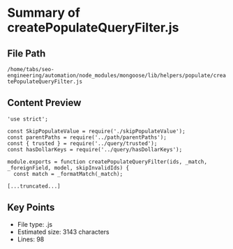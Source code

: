 # Summary of createPopulateQueryFilter.js
  
## File Path
`/home/tabs/seo-engineering/automation/node_modules/mongoose/lib/helpers/populate/createPopulateQueryFilter.js`

## Content Preview
```
'use strict';

const SkipPopulateValue = require('./skipPopulateValue');
const parentPaths = require('../path/parentPaths');
const { trusted } = require('../query/trusted');
const hasDollarKeys = require('../query/hasDollarKeys');

module.exports = function createPopulateQueryFilter(ids, _match, _foreignField, model, skipInvalidIds) {
  const match = _formatMatch(_match);

[...truncated...]
```

## Key Points
- File type: .js
- Estimated size: 3143 characters
- Lines: 98
